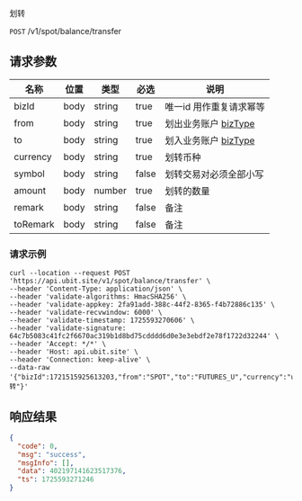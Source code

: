 划转

`POST` /v1/spot/balance/transfer

## 请求参数

| 名称       | 位置   | 类型     | 必选    | 说明                                           |
|----------|------|--------|-------|----------------------------------------------|
| bizId    | body | string | true  | 唯一id 用作重复请求幂等	                               |
| from     | body | string | true  | 划出业务账户 [bizType](/spot/README.md?id=BizType) |
| to       | body | string | true  | 划入业务账户 [bizType](/spot/README.md?id=BizType)   |
| currency | body | string | true  | 划转币种                                         |
| symbol   | body | string | false | 划转交易对必须全部小写                                  |
| amount   | body | number | true  | 划转的数量                                        |
| remark   | body | string | false | 备注                                           |
| toRemark | body | string | false | 备注                                           |

### 请求示例

```shell
curl --location --request POST 'https://api.ubit.site/v1/spot/balance/transfer' \
--header 'Content-Type: application/json' \
--header 'validate-algorithms: HmacSHA256' \
--header 'validate-appkey: 2fa91add-388c-44f2-8365-f4b72886c135' \
--header 'validate-recvwindow: 6000' \
--header 'validate-timestamp: 1725593270606' \
--header 'validate-signature: 64c7b5083c41fc2f6670ac319b1d8bd75cdddd6d0e3e3ebdf2e78f1722d32244' \
--header 'Accept: */*' \
--header 'Host: api.ubit.site' \
--header 'Connection: keep-alive' \
--data-raw '{"bizId":1721515925613203,"from":"SPOT","to":"FUTURES_U","currency":"usdt","amount":"10","remak":"划转"}'
```

## 响应结果

```json
{
  "code": 0,
  "msg": "success",
  "msgInfo": [],
  "data": 402197141623517376,
  "ts": 1725593271246
}
```

